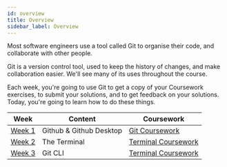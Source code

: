 ```yaml
---
id: overview
title: Overview
sidebar_label: Overview
---
```


Most software engineers use a tool called Git to organise their code, and collaborate with other people.

Git is a version control tool, used to keep the history of changes, and make collaboration easier. We'll see many of its uses throughout the course.

Each week, you're going to use Git to get a copy of your Coursework exercises, to submit your solutions, and to get feedback on your solutions. Today, you're going to learn how to do these things.

| Week                        | Content                 | Coursework                                 |
| --------------------------- | ----------------------- | ------------------------------------------ |
| [Week 1](./index.md)        | Github & Github Desktop | [Git Coursework](./homework)               |
| [Week 2](./terminal/lesson) | The Terminal            | [Terminal Coursework](./terminal/homework) |
| [Week 3](./cli/lesson)      | Git CLI                 | [Terminal Coursework](./cli/homework)      |
